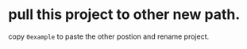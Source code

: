 # pull this project to other new path.
copy `0example` to paste the other postion and rename project.


